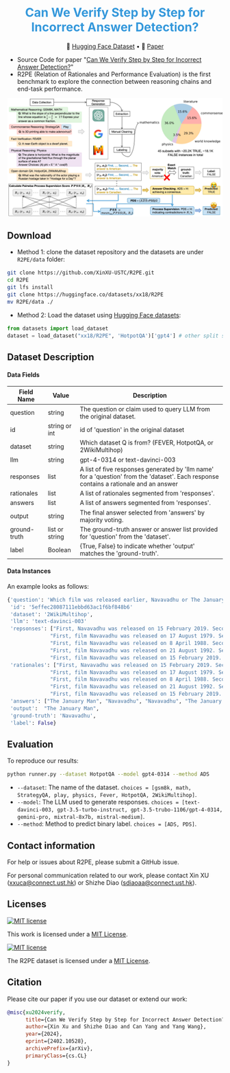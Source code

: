 <h1 align="center"><span style="color: #3498db;">Can We Verify Step by Step for Incorrect Answer Detection?</h1>
<p align="center">
   🤗 <a href="https://huggingface.co/datasets/xx18/R2PE" target="_blank">Hugging Face Dataset</a> •   📃 <a href="https://arxiv.org/pdf/2402.10528.pdf" target="_blank">Paper</a> 
</p>

- Source Code for paper "[Can We Verify Step by Step for Incorrect Answer Detection?](https://arxiv.org/abs/2402.10528)"
- R2PE (Relation of Rationales and Performance Evaluation) is the first benchmark to  explore the connection between reasoning chains and end-task performance.
<div align="center">
    <img src="overview.png" alt="Overview">
</div>

## Download
- Method 1: clone the dataset repository and the datasets are under `R2PE/data` folder:
```bash
git clone https://github.com/XinXU-USTC/R2PE.git
cd R2PE
git lfs install
git clone https://huggingface.co/datasets/xx18/R2PE
mv R2PE/data ./
```
- Method 2: Load the dataset using [Hugging Face datasets](https://huggingface.co/datasets/xx18/R2PE):
```python
from datasets import load_dataset
dataset = load_dataset("xx18/R2PE", 'HotpotQA')['gpt4'] # other split see [Hugging Face datasets](https://huggingface.co/datasets/xx18/R2PE)
```

## Dataset Description


#### Data Fields

| Field Name  | Value | Description                                 |
| ----------- | ----------- | ------------------------------------------- |
| question         | string     | The question or claim used to query LLM from the original dataset.         |
| id          | string or int | id of 'question' in the original dataset
| dataset   | string      | Which dataset Q is from? (FEVER, HotpotQA, or 2WikiMultihop)   |
| llm           | string      |       gpt-4-0314 or text-davinci-003            |
| responses           | list      | A list of five responses generated by 'llm name' for a 'question' from the 'dataset'. Each response contains a rationale and an answer                  |
| rationales           | list      | A list of rationales segmented from 'responses'.                  |
| answers         | list      | A list of answers segmented from 'responses'.                  |
| output     | string      | The final answer selected from 'answers' by majority voting. |
| ground-truth | list or string     |  The ground-truth answer or answer list provided for 'question' from the 'dataset'.       |
| label | Boolean      |   {True, False} to indicate whether 'output' matches the 'ground-truth'.       |

#### Data Instances
An example looks as follows:

```python
{'question': 'Which film was released earlier, Navavadhu or The January Man?',
 'id': '5effec28087111ebbd63ac1f6bf848b6'
 'dataset': '2WikiMultihop',
 'llm': 'text-davinci-003'
 'repsonses': ["First, Navavadhu was released on 15 February 2019. Second, The January Man was released on 17 February 1989. The answer is The January Man.",
              "First, film Navavadhu was released on 17 August 1979. Second, The January Man was released on 24 August 1989. The answer is Navavadhu.",
              "First, film Navavadhu was released on 8 April 1988. Second, The January Man was released on 11 August 1989. The answer is Navavadhu.",
              "First, film Navavadhu was released on 21 August 1992. Second, The January Man was released on 11 August 1989. The answer is The January Man.",
              "First, film Navavadhu was released on 15 February 2019. Second, The January Man was released on 10 February 1989. The answer is The January Man."],
 'rationales': ["First, Navavadhu was released on 15 February 2019. Second, The January Man was released on 17 February 1989.",
              "First, film Navavadhu was released on 17 August 1979. Second, The January Man was released on 24 August 1989.",
              "First, film Navavadhu was released on 8 April 1988. Second, The January Man was released on 11 August 1989.",
              "First, film Navavadhu was released on 21 August 1992. Second, The January Man was released on 11 August 1989.",
              "First, film Navavadhu was released on 15 February 2019. Second, The January Man was released on 10 February 1989."],
 'answers': ["The January Man", "Navavadhu", "Navavadhu", "The January Man", "The January Man"],
 'output':  "The January Man",
 'ground-truth': 'Navavadhu',
 'label': False}
```
## Evaluation
To reproduce our results:
```bash
python runner.py --dataset HotpotQA --model gpt4-0314 --method ADS
```
- `--dataset`: The name of the dataset. `choices = [gsm8k, math, StrategyQA, play, physics, Fever, HotpotQA, 2WikiMultihop]`.
- `--model`: The LLM used to generate responses. `choices = [text-davinci-003, gpt-3.5-turbo-instruct, gpt-3.5-trubo-1106/gpt-4-0314, gemini-pro, mixtral-8x7b, mistral-medium]`.
- `--method`: Method to predict binary label. `choices = [ADS, PDS]`.
## Contact information
For help or issues about R2PE, please submit a GitHub issue.

For personal communication related to our work, please contact Xin XU (xxuca@connect.ust.hk) or Shizhe Diao (sdiaoaa@connect.ust.hk).


## Licenses

[![MIT license](https://img.shields.io/badge/License-MIT-blue.svg)](https://lbesson.mit-license.org/)

This work is licensed under a [MIT License](https://lbesson.mit-license.org/).

[![MIT license](https://img.shields.io/badge/License-MIT-blue.svg)](https://lbesson.mit-license.org/)

The R2PE dataset is licensed under a
[MIT License](https://lbesson.mit-license.org/).


## Citation

Please cite our paper if you use our dataset or extend our work:
```bibtex
@misc{xu2024verify,
      title={Can We Verify Step by Step for Incorrect Answer Detection?}, 
      author={Xin Xu and Shizhe Diao and Can Yang and Yang Wang},
      year={2024},
      eprint={2402.10528},
      archivePrefix={arXiv},
      primaryClass={cs.CL}
}
```

